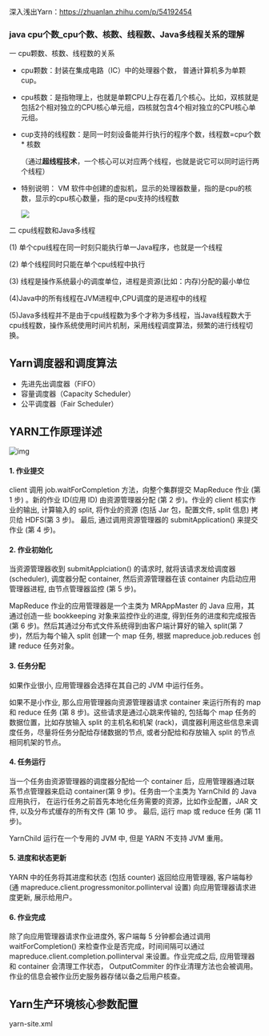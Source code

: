 深入浅出Yarn：https://zhuanlan.zhihu.com/p/54192454

### java cpu个数_cpu个数、核数、线程数、Java多线程关系的理解

一 cpu颗数、核数、线程数的关系

* cpu颗数：封装在集成电路（IC）中的处理器个数，  普通计算机多为单颗cup。 

* cpu核数：是指物理上，也就是单颗CPU上存在着几个核心。比如，双核就是包括2个相对独立的CPU核心单元组，四核就包含4个相对独立的CPU核心单元组。 

* cup支持的线程数：是同一时刻设备能并行执行的程序个数，线程数=cpu个数 * 核数

  （通过**超线程技术**，一个核心可以对应两个线程，也就是说它可以同时运行两个线程）

* 特别说明： VM 软件中创建的虚拟机，显示的处理器数量，指的是cpu的核数，显示的cpu核心数量，指的是cpu支持的线程数

  ![](https://springboot-vue-blog.oss-cn-hangzhou.aliyuncs.com/img-for-typora/2020081017013823.png)

二 cpu线程数和Java多线程

(1) 单个cpu线程在同一时刻只能执行单一Java程序，也就是一个线程

(2) 单个线程同时只能在单个cpu线程中执行

(3) 线程是操作系统最小的调度单位，进程是资源(比如：内存)分配的最小单位

(4)Java中的所有线程在JVM进程中,CPU调度的是进程中的线程

(5)Java多线程并不是由于cpu线程数为多个才称为多线程，当Java线程数大于cpu线程数，操作系统使用时间片机制，采用线程调度算法，频繁的进行线程切换。

## Yarn调度器和调度算法

* 先进先出调度器（FIFO）
* 容量调度器（Capacity Scheduler）
* 公平调度器（Fair Scheduler）

## YARN工作原理详述

![img](https://springboot-vue-blog.oss-cn-hangzhou.aliyuncs.com/img-for-typora/Yarn%E5%B7%A5%E4%BD%9C%E6%B5%81%E7%A8%8B.png)

#### 1. 作业提交

client 调用 job.waitForCompletion 方法，向整个集群提交 MapReduce 作业 (第 1 步) 。新的作业 ID(应用 ID) 由资源管理器分配 (第 2 步)。作业的 client 核实作业的输出, 计算输入的 split, 将作业的资源 (包括 Jar 包，配置文件, split 信息) 拷贝给 HDFS(第 3 步)。 最后, 通过调用资源管理器的 submitApplication() 来提交作业 (第 4 步)。

#### 2. 作业初始化

当资源管理器收到 submitApplciation() 的请求时, 就将该请求发给调度器 (scheduler), 调度器分配 container, 然后资源管理器在该 container 内启动应用管理器进程, 由节点管理器监控 (第 5 步)。

MapReduce 作业的应用管理器是一个主类为 MRAppMaster 的 Java 应用，其通过创造一些 bookkeeping 对象来监控作业的进度, 得到任务的进度和完成报告 (第 6 步)。然后其通过分布式文件系统得到由客户端计算好的输入 split(第 7 步)，然后为每个输入 split 创建一个 map 任务, 根据 mapreduce.job.reduces 创建 reduce 任务对象。

#### 3. 任务分配

如果作业很小, 应用管理器会选择在其自己的 JVM 中运行任务。

如果不是小作业, 那么应用管理器向资源管理器请求 container 来运行所有的 map 和 reduce 任务 (第 8 步)。这些请求是通过心跳来传输的, 包括每个 map 任务的数据位置，比如存放输入 split 的主机名和机架 (rack)，调度器利用这些信息来调度任务，尽量将任务分配给存储数据的节点, 或者分配给和存放输入 split 的节点相同机架的节点。

#### 4. 任务运行

当一个任务由资源管理器的调度器分配给一个 container 后，应用管理器通过联系节点管理器来启动 container(第 9 步)。任务由一个主类为 YarnChild 的 Java 应用执行， 在运行任务之前首先本地化任务需要的资源，比如作业配置，JAR 文件, 以及分布式缓存的所有文件 (第 10 步。 最后, 运行 map 或 reduce 任务 (第 11 步)。

YarnChild 运行在一个专用的 JVM 中, 但是 YARN 不支持 JVM 重用。

#### 5. 进度和状态更新

YARN 中的任务将其进度和状态 (包括 counter) 返回给应用管理器, 客户端每秒 (通 mapreduce.client.progressmonitor.pollinterval 设置) 向应用管理器请求进度更新, 展示给用户。

#### 6. 作业完成

除了向应用管理器请求作业进度外, 客户端每 5 分钟都会通过调用 waitForCompletion() 来检查作业是否完成，时间间隔可以通过 mapreduce.client.completion.pollinterval 来设置。作业完成之后, 应用管理器和 container 会清理工作状态， OutputCommiter 的作业清理方法也会被调用。作业的信息会被作业历史服务器存储以备之后用户核查。



## Yarn生产环境核心参数配置

yarn-site.xml